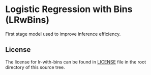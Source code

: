 # Logistic Regression with Bins (LRwBins)

First stage model used to improve inference efficiency.

## License
The license for lr-with-bins can be found in [LICENSE](https://github.com/facebook/lr-with-bins/blob/main/LICENSE) file in the root directory of this source tree.
